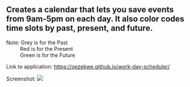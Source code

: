 ## Creates a calendar that lets you save events from 9am-5pm on each day. It also color codes time slots by past, present, and future.

Note: Grey is for the Past<br>&ensp;&ensp;&ensp;&emsp;&thinsp;Red is for the Present<br>&ensp;&ensp;&ensp;&emsp;&thinsp;Green is for the Future


Link to application: https://oezekwe.github.io/work-day-scheduler/

Screenshot: <img src="https://user-images.githubusercontent.com/14321730/97109470-65e53d00-16a1-11eb-9e41-49f86d2749cb.jpg">
